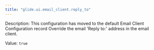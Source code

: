 ```yaml
---
title: "glide.ui.email_client.reply_to"
---
```


Description: This configuration has moved to the default Email Client Configuration record
Override the email 'Reply to:' address in the email client.

Value: `true`